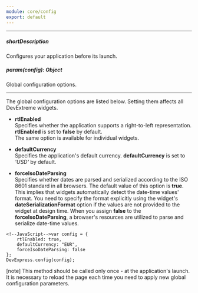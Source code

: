 ```yaml
---
module: core/config
export: default
---
```

---
##### shortDescription
Configures your application before its launch.

##### param(config): Object
Global configuration options.

---
The global configuration options are listed below. Setting them affects all DevExtreme widgets.

- **rtlEnabled**  
    Specifies whether the application supports a right-to-left representation. **rtlEnabled** is set to **false** by default.      
    The same option is available for individual widgets.

- **defaultCurrency**  
    Specifies the application's default currency. **defaultCurrency** is set to *'USD'* by default.

- **forceIsoDateParsing**  
    Specifies whether dates are parsed and serialized according to the ISO 8601 standard in all browsers. The default value of this option is **true**. This implies that widgets automatically detect the date-time values' format. You need to specify the format explicitly using the widget's **dateSerializationFormat** option if the values are not provided to the widget at design time. When you assign **false** to the **forceIsoDateParsing**, a browser's resources are utilized to parse and serialize date-time values.

<!---->

    <!--JavaScript-->var config = {
        rtlEnabled: true,
        defaultCurrency: "EUR",
        forceIsoDateParsing: false
    };
    DevExpress.config(config);

[note] This method should be called only once - at the application's launch. It is necessary to reload the page each time you need to apply new global configuration parameters.